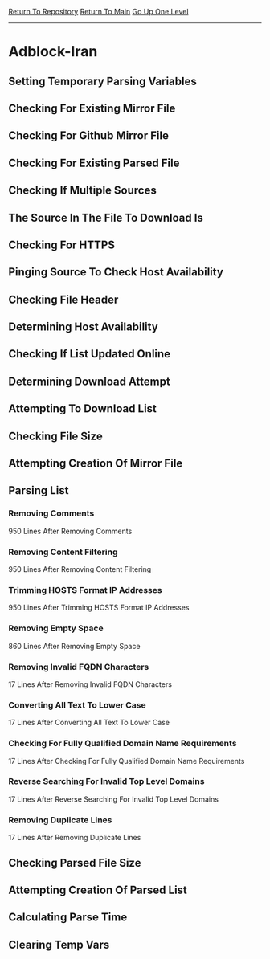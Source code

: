 [Return To Repository](https://github.com/deathbybandaid/piholeparser/)
[Return To Main](https://github.com/deathbybandaid/piholeparser/blob/master/RecentRunLogs/Mainlog.md)
[Go Up One Level](https://github.com/deathbybandaid/piholeparser/blob/master/RecentRunLogs/TopLevelScripts/30-Processing-Blacklists.md)
____________________________________
# Adblock-Iran
## Setting Temporary Parsing Variables
## Checking For Existing Mirror File
## Checking For Github Mirror File
## Checking For Existing Parsed File
## Checking If Multiple Sources
## The Source In The File To Download Is
## Checking For HTTPS
## Pinging Source To Check Host Availability
## Checking File Header
## Determining Host Availability
## Checking If List Updated Online
## Determining Download Attempt
## Attempting To Download List
## Checking File Size
## Attempting Creation Of Mirror File
## Parsing List
### Removing Comments
950 Lines After Removing Comments
### Removing Content Filtering
950 Lines After Removing Content Filtering
### Trimming HOSTS Format IP Addresses
950 Lines After Trimming HOSTS Format IP Addresses
### Removing Empty Space
860 Lines After Removing Empty Space
### Removing Invalid FQDN Characters
17 Lines After Removing Invalid FQDN Characters
### Converting All Text To Lower Case
17 Lines After Converting All Text To Lower Case
### Checking For Fully Qualified Domain Name Requirements
17 Lines After Checking For Fully Qualified Domain Name Requirements
### Reverse Searching For Invalid Top Level Domains
17 Lines After Reverse Searching For Invalid Top Level Domains
### Removing Duplicate Lines
17 Lines After Removing Duplicate Lines
## Checking Parsed File Size
## Attempting Creation Of Parsed List
## Calculating Parse Time
## Clearing Temp Vars
